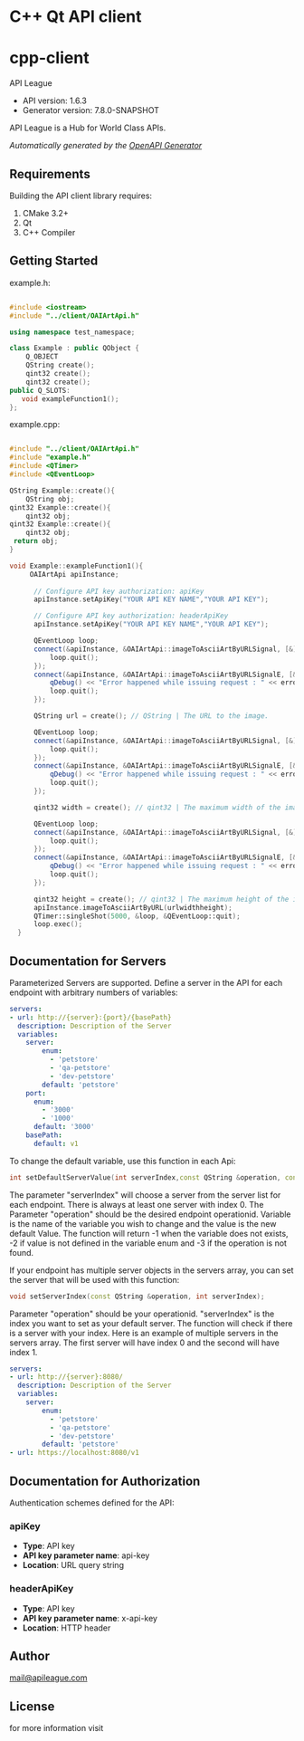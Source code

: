 # C++ Qt API client

# cpp-client

API League

- API version: 1.6.3
- Generator version: 7.8.0-SNAPSHOT

API League is a Hub for World Class APIs.


*Automatically generated by the [OpenAPI Generator](https://openapi-generator.tech)*


## Requirements

Building the API client library requires:

1. CMake 3.2+
2. Qt
3. C++ Compiler

## Getting Started

example.h:
```c++

#include <iostream>
#include "../client/OAIArtApi.h"

using namespace test_namespace;

class Example : public QObject {
    Q_OBJECT
    QString create();
    qint32 create();
    qint32 create();
public Q_SLOTS:
   void exampleFunction1();
};

```

example.cpp:
```c++

#include "../client/OAIArtApi.h"
#include "example.h"
#include <QTimer>
#include <QEventLoop>

QString Example::create(){
    QString obj;
qint32 Example::create(){
    qint32 obj;
qint32 Example::create(){
    qint32 obj;
 return obj;
}

void Example::exampleFunction1(){
     OAIArtApi apiInstance;
     
      // Configure API key authorization: apiKey
      apiInstance.setApiKey("YOUR API KEY NAME","YOUR API KEY");

      // Configure API key authorization: headerApiKey
      apiInstance.setApiKey("YOUR API KEY NAME","YOUR API KEY");

      QEventLoop loop;
      connect(&apiInstance, &OAIArtApi::imageToAsciiArtByURLSignal, [&]() {
          loop.quit();
      });
      connect(&apiInstance, &OAIArtApi::imageToAsciiArtByURLSignalE, [&](QNetworkReply::NetworkError, QString error_str) {
          qDebug() << "Error happened while issuing request : " << error_str;
          loop.quit();
      });

      QString url = create(); // QString | The URL to the image.

      QEventLoop loop;
      connect(&apiInstance, &OAIArtApi::imageToAsciiArtByURLSignal, [&]() {
          loop.quit();
      });
      connect(&apiInstance, &OAIArtApi::imageToAsciiArtByURLSignalE, [&](QNetworkReply::NetworkError, QString error_str) {
          qDebug() << "Error happened while issuing request : " << error_str;
          loop.quit();
      });

      qint32 width = create(); // qint32 | The maximum width of the image (default 400, max. 500).

      QEventLoop loop;
      connect(&apiInstance, &OAIArtApi::imageToAsciiArtByURLSignal, [&]() {
          loop.quit();
      });
      connect(&apiInstance, &OAIArtApi::imageToAsciiArtByURLSignalE, [&](QNetworkReply::NetworkError, QString error_str) {
          qDebug() << "Error happened while issuing request : " << error_str;
          loop.quit();
      });

      qint32 height = create(); // qint32 | The maximum height of the image (default 400, max. 500).
      apiInstance.imageToAsciiArtByURL(urlwidthheight);
      QTimer::singleShot(5000, &loop, &QEventLoop::quit);
      loop.exec();
  }

```

## Documentation for Servers

Parameterized Servers are supported. Define a server in the API for each endpoint with arbitrary numbers of variables:

```yaml
servers:
- url: http://{server}:{port}/{basePath}
  description: Description of the Server
  variables:
    server:
        enum:
          - 'petstore'
          - 'qa-petstore'
          - 'dev-petstore'
        default: 'petstore'
    port:
      enum:
        - '3000'
        - '1000'
      default: '3000'
    basePath:
      default: v1
```
To change the default variable, use this function in each Api:
```c++
int setDefaultServerValue(int serverIndex,const QString &operation, const QString &variable,const QString &val);
```
The parameter "serverIndex" will choose a server from the server list for each endpoint. There is always at least one server with index 0. The Parameter "operation" should be the desired endpoint operationid.
Variable is the name of the variable you wish to change and the value is the new default Value.
The function will return -1 when the variable does not exists, -2 if value is not defined in the variable enum and -3 if the operation is not found.

If your endpoint has multiple server objects in the servers array, you can set the server that will be used with this function:
```c++
void setServerIndex(const QString &operation, int serverIndex);
```
Parameter "operation" should be your operationid. "serverIndex" is the index you want to set as your default server. The function will check if there is a server with your index.
Here is an example of multiple servers in the servers array. The first server will have index 0 and the second will have index 1.
```yaml
servers:
- url: http://{server}:8080/
  description: Description of the Server
  variables:
    server:
        enum:
          - 'petstore'
          - 'qa-petstore'
          - 'dev-petstore'
        default: 'petstore'
- url: https://localhost:8080/v1
```

## Documentation for Authorization

Authentication schemes defined for the API:
### apiKey


- **Type**: API key
- **API key parameter name**: api-key
- **Location**: URL query string

### headerApiKey


- **Type**: API key
- **API key parameter name**: x-api-key
- **Location**: HTTP header


## Author

mail@apileague.com


## License

 for more information visit []()